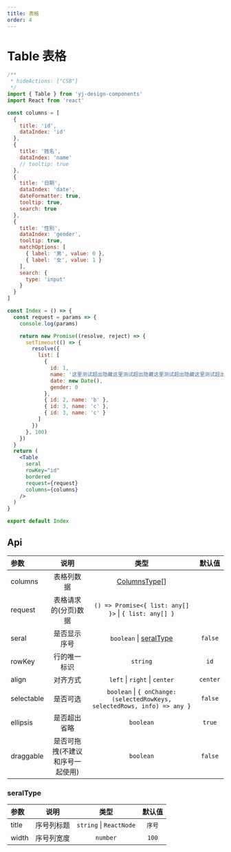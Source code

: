 ```yaml
---
title: 表格
order: 4
---
```


# Table 表格

```jsx
/**
 * hideActions: ["CSB"]
 */
import { Table } from 'yj-design-components'
import React from 'react'

const columns = [
  {
    title: 'id',
    dataIndex: 'id'
  },
  {
    title: '姓名',
    dataIndex: 'name'
    // tooltip: true
  },
  {
    title: '日期',
    dataIndex: 'date',
    dateFormatter: true,
    tooltip: true,
    search: true
  },
  {
    title: '性别',
    dataIndex: 'gender',
    tooltip: true,
    matchOptions: [
      { label: '男', value: 0 },
      { label: '女', value: 1 }
    ],
    search: {
      type: 'input'
    }
  }
]

const Index = () => {
  const request = params => {
    console.log(params)

    return new Promise((resolve, reject) => {
      setTimeout(() => {
        resolve({
          list: [
            {
              id: 1,
              name: '这里测试超出隐藏这里测试超出隐藏这里测试超出隐藏这里测试超出隐藏这里测试超出隐藏这里测试超出隐藏这里测试超出隐藏这里测试超出隐藏这里测试超出隐藏这里测试超出隐藏',
              date: new Date(),
              gender: 0
            },
            { id: 2, name: 'b' },
            { id: 3, name: 'c' },
            { id: 3, name: 'c' }
          ]
        })
      }, 100)
    })
  }
  return (
    <Table
      seral
      rowKey="id"
      bordered
      request={request}
      columns={columns}
    />
  )
}

export default Index
```

## Api

| 参数       |               说明               |                                    类型                                     |  默认值  |
| :--------- | :------------------------------: | :-------------------------------------------------------------------------: | :------: |
| columns    |            表格列数据            | [ColumnsType](https://ant-design.antgroup.com/components/table-cn#column)[] |          |
| request    |       表格请求的(分页)数据       |            `() => Promise<{ list: any[] }>` \| `{ list: any[] }`            |          |
| seral      |           是否显示序号           |                    `boolean` \| [seralType](#seralType)                     | `false`  |
| rowKey     |           行的唯一标识           |                                  `string`                                   |   `id`   |
| align      |             对齐方式             |                        `left` \| `right` \| `center`                        | `center` |
| selectable |             是否可选             |  `boolean` \| `{ onChange: (selectedRowKeys, selectedRows, info) => any }`  | `false`  |
| ellipsis   |           是否超出省略           |                                  `boolean`                                  |  `true`  |
| draggable  | 是否可拖拽(不建议和序号一起使用) |                                  `boolean`                                  | `false`  |

<h3 id="seralType">seralType</h3>

| 参数  |    说明    |          类型           | 默认值 |
| :---- | :--------: | :---------------------: | :----: |
| title | 序号列标题 | `string` \| `ReactNode` | `序号` |
| width | 序号列宽度 |        `number`         | `100`  |
